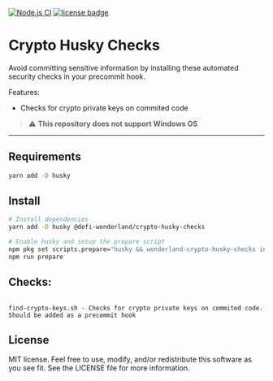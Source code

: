 [![Node.js CI](https://github.com/defi-wonderland/crypto-husky-checks/actions/workflows/node.js.yml/badge.svg?branch=main)](https://github.com/defi-wonderland/crypto-husky-checks/actions/workflows/node.js.yml)
[![license badge](https://img.shields.io/github/license/defi-wonderland/check-crypto-action)](./LICENSE)

# Crypto Husky Checks

Avoid committing sensitive information by installing these automated security checks in your precommit hook.

Features:

- Checks for crypto private keys on commited code

> :warning: **This repository does not support Windows OS**

---

## Requirements

```bash
yarn add -D husky
```

## Install

```bash
# Install dependencies
yarn add -D husky @defi-wonderland/crypto-husky-checks

# Enable husky and setup the prepare script
npm pkg set scripts.prepare="husky && wonderland-crypto-husky-checks install"
npm run prepare
```

## Checks:

```

find-crypto-keys.sh - Checks for crypto private keys on commited code. Should be added as a precommit hook

```

## License

MIT license. Feel free to use, modify, and/or redistribute this software as you see fit. See the LICENSE file for more information.
